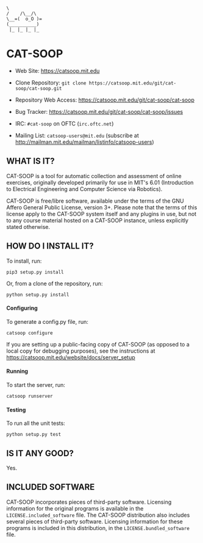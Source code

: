 ```nohighlight
\
/    /\__/\
\__=(  o_O )=
(__________)
 |_ |_ |_ |_
```


# CAT-SOOP

* Web Site: https://catsoop.mit.edu

* Clone Repository: `git clone https://catsoop.mit.edu/git/cat-soop/cat-soop.git`

* Repository Web Access: https://catsoop.mit.edu/git/cat-soop/cat-soop

* Bug Tracker: https://catsoop.mit.edu/git/cat-soop/cat-soop/issues

* IRC: `#cat-soop` on OFTC (`irc.oftc.net`)

* Mailing List: `catsoop-users@mit.edu` (subscribe at http://mailman.mit.edu/mailman/listinfo/catsoop-users)


## WHAT IS IT?

CAT-SOOP is a tool for automatic collection and assessment of online exercises, originally developed primarily for use in MIT's 6.01 (Introduction to Electrical Engineering and Computer Science via Robotics).

CAT-SOOP is free/libre software, available under the terms of the GNU Affero General Public License, version 3+.  Please note that the terms of this license apply to the CAT-SOOP system itself and any plugins in use, but not to any course material hosted on a CAT-SOOP instance, unless explicitly stated otherwise.


## HOW DO I INSTALL IT?

To install, run:

```nohighlight
pip3 setup.py install
```

Or, from a clone of the repository, run:

```nohighlight
python setup.py install
```

#### Configuring

To generate a config.py file, run:

```nohighlight
catsoop configure
```

If you are setting up a public-facing copy of CAT-SOOP (as opposed to a local copy for debugging purposes), see the instructions at https://catsoop.mit.edu/website/docs/server_setup

#### Running

To start the server, run:

```nohighlight
catsoop runserver
```

#### Testing

To run all the unit tests:

```nohighlight
python setup.py test
```


## IS IT ANY GOOD?

Yes.


## INCLUDED SOFTWARE

CAT-SOOP incorporates pieces of third-party software.  Licensing information for the original programs is available in the `LICENSE.included_software` file.  The CAT-SOOP distribution also includes several pieces of third-party software.  Licensing information for these programs is included in this distribution, in the `LICENSE.bundled_software` file.

